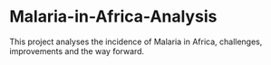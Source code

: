 # Malaria-in-Africa-Analysis
This project analyses the incidence of Malaria in Africa, challenges, improvements and the way forward.
